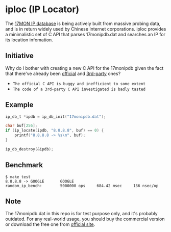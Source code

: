 # iploc (IP Locator)

The [17MON IP database](https://www.ipip.net) is being actively built from massive probing data, and is in return 
widely used by Chinese Internet corporations. iploc provides a minimalistic set of C API that parses 17monipdb.dat 
and searches an IP for its location infomation.

## Initiative

Why do I bother with creating a new C API for the 17monipdb given the fact that
there've already been [official](https://www.ipip.net/download.html#ip_code) and
[3rd-party](https://www.ipip.net/download.html#ip_code2) ones?

* `The official C API is buggy and inefficient to some extent`
* `The code of a 3rd-party C API investigated is badly tasted`

## Example

```c
ip_db_t *ipdb = ip_db_init("17monipdb.dat");

char buf[256];
if (ip_locate(ipdb, "8.8.8.8", buf) == 0) {
    printf("8.8.8.8 -> %s\n", buf);
}

ip_db_destroy(&ipdb);
```

## Benchmark

```
$ make test
8.8.8.8 -> GOOGLE       GOOGLE
random_ip_bench:        5000000 ops     684.42 msec     136 nsec/op
```

## Note
The 17monipdb.dat in this repo is for test purpose only, and it's probably outdated.
For any real-world usage, you should buy the commercial version or download the free
one from [official site](https://www.ipip.net).

